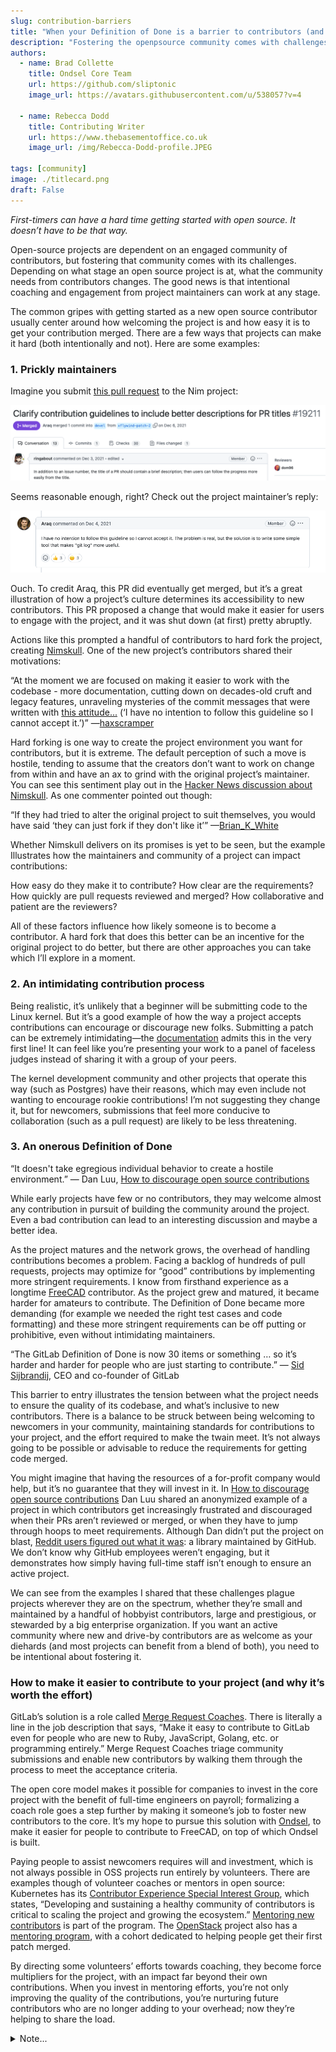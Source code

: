 ```yaml
---
slug: contribution-barriers
title: "When your Definition of Done is a barrier to contributors (and other reasons working with first-timers is hard)"
description: "Fostering the openpsource community comes with challenges. The good news is that intentional coaching and engagement from maintainers can really work."
authors:
  - name: Brad Collette
    title: Ondsel Core Team
    url: https://github.com/sliptonic
    image_url: https://avatars.githubusercontent.com/u/538057?v=4

  - name: Rebecca Dodd
    title: Contributing Writer
    url: https://www.thebasementoffice.co.uk
    image_url: /img/Rebecca-Dodd-profile.JPEG

tags: [community]
image: ./titlecard.png
draft: False
---
```


_First-timers can have a hard time getting started with open source. It doesn’t have to be that way._

Open-source projects are dependent on an engaged community of contributors, but fostering that community comes with its challenges. Depending on what stage an open source project is at, what the community needs from contributors changes. The good news is that intentional coaching and engagement from project maintainers can work at any stage.

The common gripes with getting started as a new open source contributor usually center around how welcoming the project is and how easy it is to get your contribution merged. There are a few ways that projects can make it hard (both intentionally and not). Here are some examples:

### 1. Prickly maintainers

Imagine you submit [this pull request](https://github.com/nim-lang/Nim/pull/19211) to the Nim project:

![PRScreenShot](./image2.png)


Seems reasonable enough, right? Check out the project maintainer’s reply:

![AngryResponse](./image1.png)


Ouch. To credit Araq, this PR did eventually get merged, but it’s a great illustration of how a project’s culture determines its accessibility to new contributors. This PR proposed a change that would make it easier for users to engage with the project, and it was shut down (at first) pretty abruptly. 

Actions like this prompted a handful of contributors to hard fork the project, creating [Nimskull](https://github.com/nim-works/nimskull). One of the new project’s contributors shared their motivations:

“At the moment we are focused on making it easier to work with the codebase - more documentation, cutting down on decades-old cruft and legacy features, unraveling mysteries of the commit messages that were written with [this attitude...](https://github.com/nim-lang/Nim/pull/19211#issuecomment-9859) (‘I have no intention to follow this guideline so I cannot accept it.’)” —[haxscramper](https://news.ycombinator.com/item?id=32023998)


Hard forking is one way to create the project environment you want for contributors, but it is extreme. The default perception of such a move is hostile, tending to assume that the creators don’t want to work on change from within and have an ax to grind with the original project’s maintainer. You can see this sentiment play out in the [Hacker News discussion about Nimskull](https://news.ycombinator.com/item?id=32021299). As one commenter pointed out though:

“If they had tried to alter the original project to suit themselves, you would have said ‘they can just fork if they don't like it’” —[Brian_K_White](https://news.ycombinator.com/item?id=32033998)

Whether Nimskull delivers on its promises is yet to be seen, but the example Illustrates how the maintainers and community of a project can impact contributions:

How easy do they make it to contribute?
How clear are the requirements?
How quickly are pull requests reviewed and merged?
How collaborative and patient are the reviewers?

All of these factors influence how likely someone is to become a contributor. A hard fork that does this better can be an incentive for the original project to do better, but there are other approaches you can take which I’ll explore in a moment.

### 2. An intimidating contribution process

Being realistic, it’s unlikely that a beginner will be submitting code to the Linux kernel. But it’s a good example of how the way a project accepts contributions can encourage or discourage new folks. Submitting a patch can be extremely intimidating—the [documentation](https://docs.kernel.org/process/submitting-patches.html) admits this in the very first line! It can feel like you’re presenting your work to a panel of faceless judges instead of sharing it with a group of your peers.

The kernel development community and other projects that operate this way (such as Postgres) have their reasons, which may even include not wanting to encourage rookie contributions! I’m not suggesting they change it, but for newcomers, submissions that feel more conducive to collaboration (such as a pull request) are likely to be less threatening.

### 3. An onerous Definition of Done

“It doesn't take egregious individual behavior to create a hostile environment.” — Dan Luu, [How to discourage open source contributions](http://danluu.com/discourage-oss/)

While early projects have few or no contributors, they may welcome almost any contribution in pursuit of building the community around the project. Even a bad contribution can lead to an interesting discussion and maybe a better idea.

As the project matures and the network grows, the overhead of handling contributions becomes a problem. Facing a backlog of hundreds of pull requests, projects may optimize for “good” contributions by implementing more stringent requirements. I know from firsthand experience as a longtime [FreeCAD](https://www.freecad.org/) contributor. As the project grew and matured, it became harder for amateurs to contribute. The Definition of Done became more demanding (for example we needed the right test cases and code formatting) and these more stringent requirements can be off putting or prohibitive, even without intimidating maintainers.

“The GitLab Definition of Done is now 30 items or something … so it’s harder and harder for people who are just starting to contribute.” — [Sid Sijbrandij](https://youtu.be/Q9SEYJb-eio), CEO and co-founder of GitLab

This barrier to entry illustrates the tension between what the project needs to ensure the quality of its codebase, and what’s inclusive to new contributors. There is a balance to be struck between being welcoming to newcomers in your community, maintaining standards for contributions to your project, and the effort required to make the twain meet. It’s not always going to be possible or advisable to reduce the requirements for getting code merged.

You might imagine that having the resources of a for-profit company would help, but it’s no guarantee that they will invest in it. In [How to discourage open source contributions](http://danluu.com/discourage-oss/) Dan Luu shared an anonymized example of a project in which contributors get increasingly frustrated and discouraged when their PRs aren’t reviewed or merged, or when they have to jump through hoops to meet requirements. Although Dan didn’t put the project on blast, [Reddit users figured out what it was](https://www.reddit.com/r/programming/comments/1pczpr/how_to_discourage_open_source_contributions/): a library maintained by GitHub. We don’t know why GitHub employees weren’t engaging, but it demonstrates how simply having full-time staff isn’t enough to ensure an active project.

We can see from the examples I shared that these challenges plague projects wherever they are on the spectrum, whether they’re small and maintained by a handful of hobbyist contributors, large and prestigious, or stewarded by a big enterprise organization. If you want an active community where new and drive-by contributors are as welcome as your diehards (and most projects can benefit from a blend of both), you need to be intentional about fostering it.

### How to make it easier to contribute to your project (and why it’s worth the effort)

GitLab’s solution is a role called [Merge Request Coaches](https://about.gitlab.com/job-families/expert/merge-request-coach/). There is literally a line in the job description that says, “Make it easy to contribute to GitLab even for people who are new to Ruby, JavaScript, Golang, etc. or programming entirely.” Merge Request Coaches triage community submissions and enable new contributors by walking them through the process to meet the acceptance criteria.

The open core model makes it possible for companies to invest in the core project with the benefit of full-time engineers on payroll; formalizing a coach role goes a step further by making it someone’s job to foster new contributors to the core. It’s my hope to pursue this solution with [Ondsel](https://opencoreventures.com/blog/2023-01-ondsel-freecad-launch/), to make it easier for people to contribute to FreeCAD, on top of which Ondsel is built.

Paying people to assist newcomers requires will and investment, which is not always possible in OSS projects run entirely by volunteers. There are examples though of volunteer coaches or mentors in open source: Kubernetes has its [Contributor Experience Special Interest Group](https://github.com/kubernetes/community/blob/master/sig-contributor-experience/README.md), which states, “Developing and sustaining a healthy community of contributors is critical to scaling the project and growing the ecosystem.” [Mentoring new contributors](https://github.com/kubernetes/community/blob/master/sig-contributor-experience/README.md#mentoring) is part of the program. The [OpenStack](https://www.openstack.org/) project also has a [mentoring program](https://docs.openstack.org/contributors/common/mentoring.html), with a cohort dedicated to helping people get their first patch merged.

By directing some volunteers’ efforts towards coaching, they become force multipliers for the project, with an impact far beyond their own contributions. When you invest in mentoring efforts, you’re not only improving the quality of the contributions, you’re nurturing future contributors who are no longer adding to your overhead; now they’re helping to share the load.


<details>
  <summary>Note...</summary>
  <div>
    <div>I’m Brad Collette, longtime FreeCAD contributor and CTO of Ondsel, a new open core company built on top of FreeCAD. Ondsel helps you share useful aspects of your solid models without giving away your designs. We’re working on improving collaboration and feature accessibility and integrating with your existing tools. You can read more about my vision for FreeCAD and Ondsel <a href="https://opencoreventures.com/blog/2023-01-ondsel-freecad-launch/">here</a>
    </div>
<br/>
  </div>
</details>
